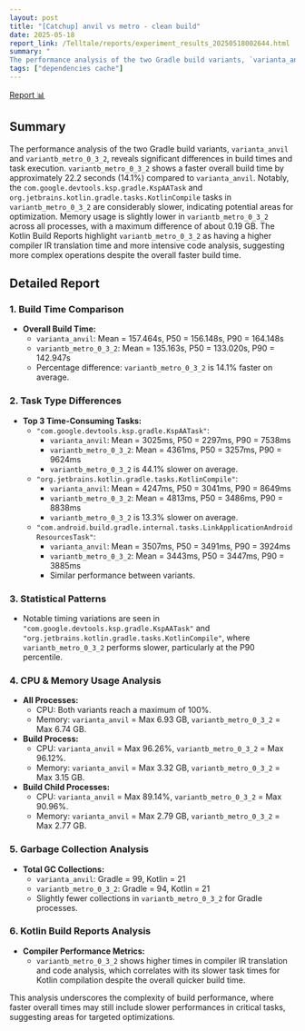 ```yaml
---
layout: post
title: "[Catchup] anvil vs metro - clean build"
date: 2025-05-18
report_link: /Telltale/reports/experiment_results_20250518002644.html
summary: " 
The performance analysis of the two Gradle build variants, `varianta_anvil` and `variantb_metro_0_3_2`, reveals significant differences in build times and task execution. `variantb_metro_0_3_2` shows a faster overall build time by approximately 22.2 seconds (14.1%) compared to `varianta_anvil`. Notably, the `com.google.devtools.ksp.gradle.KspAATask` and `org.jetbrains.kotlin.gradle.tasks.KotlinCompile` tasks in `variantb_metro_0_3_2` are considerably slower, indicating potential areas for optimization. Memory usage is slightly lower in `variantb_metro_0_3_2` across all processes, with a maximum difference of about 0.19 GB. The Kotlin Build Reports highlight `variantb_metro_0_3_2` as having a higher compiler IR translation time and more intensive code analysis, suggesting more complex operations despite the overall faster build time."
tags: ["dependencies cache"]
---
```

[Report 📊](../../reports/experiment_results_20250518002644.html)
## Summary
The performance analysis of the two Gradle build variants, `varianta_anvil` and `variantb_metro_0_3_2`, reveals significant differences in build times and task execution. `variantb_metro_0_3_2` shows a faster overall build time by approximately 22.2 seconds (14.1%) compared to `varianta_anvil`. Notably, the `com.google.devtools.ksp.gradle.KspAATask` and `org.jetbrains.kotlin.gradle.tasks.KotlinCompile` tasks in `variantb_metro_0_3_2` are considerably slower, indicating potential areas for optimization. Memory usage is slightly lower in `variantb_metro_0_3_2` across all processes, with a maximum difference of about 0.19 GB. The Kotlin Build Reports highlight `variantb_metro_0_3_2` as having a higher compiler IR translation time and more intensive code analysis, suggesting more complex operations despite the overall faster build time.

## Detailed Report

### 1. Build Time Comparison
- **Overall Build Time:**
  - `varianta_anvil`: Mean = 157.464s, P50 = 156.148s, P90 = 164.148s
  - `variantb_metro_0_3_2`: Mean = 135.163s, P50 = 133.020s, P90 = 142.947s
  - Percentage difference: `variantb_metro_0_3_2` is 14.1% faster on average.

### 2. Task Type Differences
- **Top 3 Time-Consuming Tasks:**
  - `"com.google.devtools.ksp.gradle.KspAATask"`: 
    - `varianta_anvil`: Mean = 3025ms, P50 = 2297ms, P90 = 7538ms
    - `variantb_metro_0_3_2`: Mean = 4361ms, P50 = 3257ms, P90 = 9624ms
    - `variantb_metro_0_3_2` is 44.1% slower on average.
  - `"org.jetbrains.kotlin.gradle.tasks.KotlinCompile"`:
    - `varianta_anvil`: Mean = 4247ms, P50 = 3041ms, P90 = 8649ms
    - `variantb_metro_0_3_2`: Mean = 4813ms, P50 = 3486ms, P90 = 8838ms
    - `variantb_metro_0_3_2` is 13.3% slower on average.
  - `"com.android.build.gradle.internal.tasks.LinkApplicationAndroidResourcesTask"`:
    - `varianta_anvil`: Mean = 3507ms, P50 = 3491ms, P90 = 3924ms
    - `variantb_metro_0_3_2`: Mean = 3443ms, P50 = 3447ms, P90 = 3885ms
    - Similar performance between variants.

### 3. Statistical Patterns
- Notable timing variations are seen in `"com.google.devtools.ksp.gradle.KspAATask"` and `"org.jetbrains.kotlin.gradle.tasks.KotlinCompile"`, where `variantb_metro_0_3_2` performs slower, particularly at the P90 percentile.

### 4. CPU & Memory Usage Analysis
- **All Processes:**
  - CPU: Both variants reach a maximum of 100%.
  - Memory: `varianta_anvil` = Max 6.93 GB, `variantb_metro_0_3_2` = Max 6.74 GB.
- **Build Process:**
  - CPU: `varianta_anvil` = Max 96.26%, `variantb_metro_0_3_2` = Max 96.12%.
  - Memory: `varianta_anvil` = Max 3.32 GB, `variantb_metro_0_3_2` = Max 3.15 GB.
- **Build Child Processes:**
  - CPU: `varianta_anvil` = Max 89.14%, `variantb_metro_0_3_2` = Max 90.96%.
  - Memory: `varianta_anvil` = Max 2.79 GB, `variantb_metro_0_3_2` = Max 2.77 GB.

### 5. Garbage Collection Analysis
- **Total GC Collections:**
  - `varianta_anvil`: Gradle = 99, Kotlin = 21
  - `variantb_metro_0_3_2`: Gradle = 94, Kotlin = 21
  - Slightly fewer collections in `variantb_metro_0_3_2` for Gradle processes.

### 6. Kotlin Build Reports Analysis
- **Compiler Performance Metrics:**
  - `variantb_metro_0_3_2` shows higher times in compiler IR translation and code analysis, which correlates with its slower task times for Kotlin compilation despite the overall quicker build time.

This analysis underscores the complexity of build performance, where faster overall times may still include slower performances in critical tasks, suggesting areas for targeted optimizations.
